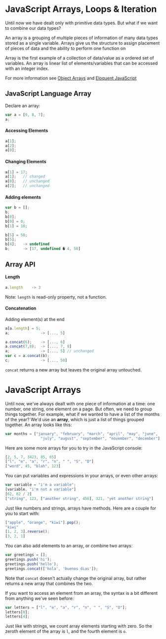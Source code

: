 # JavaScript Arrays, Loops & Iteration

Until now we have dealt only with primitive data types. But what if we want to combine our data types?

An array is a grouping of multiple pieces of information of many data types stored as a single variable. Arrays give us the structure to assign placement of pieces of data and the ability to perform one function on


Array is the first example of a collection of data/value as a ordered set of variables.
An array is linear list of elements/variables that can be accessed with an integer index.

For more information see <a href="http://www.w3schools.com/jsref/jsref_obj_array.asp" target="_blank">Object Arrays</a> and <a href="http://eloquentjavascript.net/04_data.html" target="_blank">Eloquent JavaScript</a>

## JavaScript Language Array

Declare an array:

```javascript
var a = [9, 8, 7];
a;
```

#### Accessing Elements

```javascript
a[1];
a[2];
a[0];
```

#### Changing Elements

```javascript
a[1] = 17;
a[1];	// changed
a[0];	// unchanged
a[2];	// unchanged
```

#### Adding elements

```javascript
var b = [];
b;
b[0];
b[0] = 0;
b[1] = 10;

b[5] = 50;
b[5];
b[4];	-> undefined
b;    	-> [17, undefined � 4, 50]
```

## Array API

#### Length

```javascript
a.length	-> 3
```

Note: `length` is read-only property, not a function.

#### Concatenation

Adding element(s) at the end
```javascript
a[a.length] = 5;
a;              -> [..., 5]
```

```javascript
a.concat(6);    -> [..., 6]
a.concat(7,8);  -> [..., 7, 8]
a;              -> [..., 5] // unchanged
var c = a.concat(b);
c;              -> [..., 50]
```

`concat` returns a new array but leaves the original array untouched.

# JavaScript Arrays

Until now, we've always dealt with one piece of information at a time: one number, one string, one element on a page. But often, we need to group things together. For example, what if we wanted to have a list of the months of the year? We'd use an <strong>array</strong>, which is just a list of things grouped together. An array looks like this:
```javascript
var months = ["january", "february", "march", "april", "may", "june",
				"july", "august", "september", "november", "december"];
```
Here are some more arrays for you to try in the JavaScript console:
```javascript
[2, 5, 7, 3423, 85, 65]
["l", "e", "a", "r", "n", " ", "S", "D"]
["word", 45, "blah", 123]
```
You can put variables and expressions in your arrays, or even other arrays:
```javascript
var variable = "i'm a variable";
[variable, "i'm not a variable"]
[62, 62 / 2]
["string", 123, ["another string", 456], 321, "yet another string"]
```
Just like numbers and strings, arrays have methods. Here are a couple for you to start with:
```javascript
["apple", "orange", "kiwi"].pop();
"kiwi"
[1, 2, 3].reverse();
[3, 2, 1]
```
You can also add elements to an array, or combine two arrays:
```javascript
var greetings = [];
greetings.push('hi');
greetings.push('hello');
greetings.concat(['hola', 'buenos dias']);
```
Note that `concat` doesn't actually change the original array, but rather returns a new array that combines the two.

If you want to access an element from an array, the syntax is a bit different from anything we've seen before:
```javascript
var letters = ["l", "e", "a", "r", "n", " ", "S", "D"];
letters[0];
letters[4];
```
Just like with strings, we count array elements starting with zero. So the zeroth element of the array is `l`, and the fourth element is `o`.
